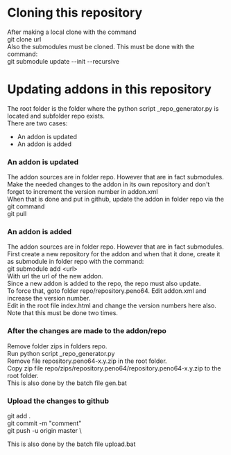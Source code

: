# Cloning this repository

After making a local clone with the command \
git clone url \
Also the submodules must be cloned. This must be done with the command: \
git submodule update --init --recursive

# Updating addons in this repository

The root folder is the folder where the python script _repo_generator.py is located and subfolder repo exists. \
There are two cases:
- An addon is updated
- An addon is added

### An addon is updated

The addon sources are in folder repo. However that are in fact submodules. Make the needed changes to the addon in its own repository and don't forget to increment the version number in addon.xml \
When that is done and put in github, update the addon in folder repo via the git command \
git pull

### An addon is added

The addon sources are in folder repo. However that are in fact submodules. First create a new repository for the addon and when that it done, create it as submodule in folder repo with the command: \
git submodule add &lt;url&gt; \
With url the url of the new addon. \
Since a new addon is added to the repo, the repo must also update. \
To force that, goto folder repo/repository.peno64. Edit addon.xml and increase the version number. \
Edit in the root file index.html and change the version numbers here also. Note that this must be done two times.

### After the changes are made to the addon/repo

Remove folder zips in folders repo. \
Run python script _repo_generator.py \
Remove file repository.peno64-x.y.zip in the root folder. \
Copy zip file repo/zips/repository.peno64/repository.peno64-x.y.zip to the root folder. \
This is also done by the batch file gen.bat

### Upload the changes to github
git add . \
git commit -m "comment" \
git push -u origin master \

This is also done by the batch file upload.bat

